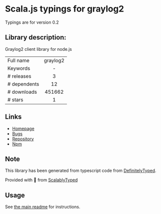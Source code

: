 
# Scala.js typings for graylog2

Typings are for version 0.2

## Library description:
Graylog2 client library for node.js

|                    |                 |
| ------------------ | :-------------: |
| Full name          | graylog2 |
| Keywords           | - |
| # releases         | 3 |
| # dependents       | 12 |
| # downloads        | 451662 |
| # stars            | 1 |

## Links
- [Homepage](http://github.com/Wizcorp/node-graylog2)
- [Bugs](http://github.com/Wizcorp/node-graylog2/issues)
- [Repository](https://github.com/Wizcorp/node-graylog2)
- [Npm](https://www.npmjs.com/package/graylog2)
    


## Note
This library has been generated from typescript code from [DefinitelyTyped](https://definitelytyped.org).

Provided with :purple_heart: from [ScalablyTyped](https://github.com/oyvindberg/ScalablyTyped)

## Usage
See [the main readme](../../readme.md) for instructions.



